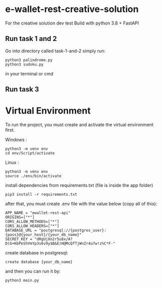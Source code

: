 # e-wallet-rest-creative-solution
For the creative solution dev test
Build with python 3.8 + FastAPI

Run task 1 and 2
------------------
Go into directory called task-1-and-2
simply run:
```
python3 palindrome.py
python3 sudoku.py
```
in your terminal or cmd


Run task 3
------------------

Virtual Environment
====================
To run the project, you must create and activate the virtual environment first.

Windows : 
```
python3 -m venv env
cd env/Script/activate
```

Linux : 
```
python3 -m venv env
source ./env/bin/activate
```
install dependencies from requirements.txt (file is inside the app folder)
```
pip3 install -r requirements.txt
```

after that, you must create .env file with the value below (copy all of this):
```
APP_NAME = "ewallet-rest-api"
ORIGINS=["*"]
CORS_ALLOW_METHODS=["*"]
CORS_ALLOW_HEADERS=["*"]
DATABASE_URL = "postgresql://{postgres_user}:{pass}@{your_host}/{your_db_name}"
SECRET_KEY = "dRgUjXn2r5u8x/A?D(G+KbPeShVmYp3s6v9y$B&E)H@McQfTjWnZr4u7w!z%C*F-"
```

create database in postgresql:
```
create database {your_db_name}
```

and then you can run it by:
```
python3 main.py
```
